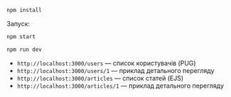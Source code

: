 ```bash
npm install
```

Запуск:

```bash
npm start

npm run dev
```

- `http://localhost:3000/users` — список користувачів (PUG)
- `http://localhost:3000/users/1` — приклад детального перегляду
- `http://localhost:3000/articles` — список статей (EJS)
- `http://localhost:3000/articles/1` — приклад детального перегляду
